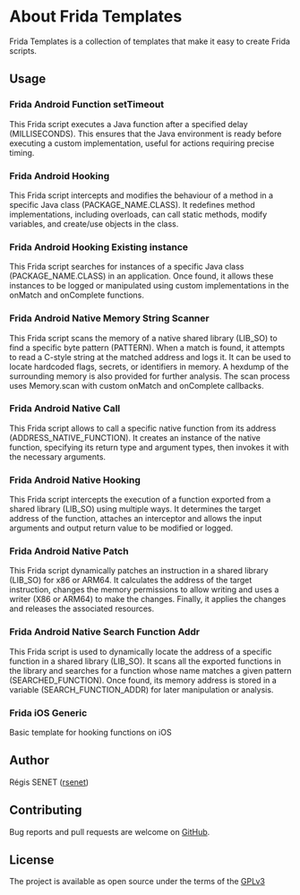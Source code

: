 # About Frida Templates

Frida Templates is a collection of templates that make it easy to create Frida scripts.

## Usage

### Frida Android Function setTimeout

This Frida script executes a Java function after a specified delay (MILLISECONDS). This ensures that the Java environment is ready before executing a custom implementation, useful for actions requiring precise timing.

### Frida Android Hooking

This Frida script intercepts and modifies the behaviour of a method in a specific Java class (PACKAGE_NAME.CLASS). It redefines method implementations, including overloads, can call static methods, modify variables, and create/use objects in the class.

### Frida Android Hooking Existing instance

This Frida script searches for instances of a specific Java class (PACKAGE_NAME.CLASS) in an application. Once found, it allows these instances to be logged or manipulated using custom implementations in the onMatch and onComplete functions. 

### Frida Android Native Memory String Scanner

This Frida script scans the memory of a native shared library (LIB_SO) to find a specific byte pattern (PATTERN). When a match is found, it attempts to read a C-style string at the matched address and logs it. It can be used to locate hardcoded flags, secrets, or identifiers in memory. A hexdump of the surrounding memory is also provided for further analysis. The scan process uses Memory.scan with custom onMatch and onComplete callbacks.

### Frida Android Native Call

This Frida script allows to call a specific native function from its address (ADDRESS_NATIVE_FUNCTION). It creates an instance of the native function, specifying its return type and argument types, then invokes it with the necessary arguments.


### Frida Android Native Hooking

This Frida script intercepts the execution of a function exported from a shared library (LIB_SO) using multiple ways. It determines the target address of the function, attaches an interceptor and allows the input arguments and output return value to be modified or logged. 


### Frida Android Native Patch

This Frida script dynamically patches an instruction in a shared library (LIB_SO) for x86 or ARM64. It calculates the address of the target instruction, changes the memory permissions to allow writing and uses a writer (X86 or ARM64) to make the changes. Finally, it applies the changes and releases the associated resources.


### Frida Android Native Search Function Addr

This Frida script is used to dynamically locate the address of a specific function in a shared library (LIB_SO). It scans all the exported functions in the library and searches for a function whose name matches a given pattern (SEARCHED_FUNCTION). Once found, its memory address is stored in a variable (SEARCH_FUNCTION_ADDR) for later manipulation or analysis.


### Frida iOS Generic

Basic template for hooking functions on iOS


## Author

Régis SENET ([rsenet](https://github.com/rsenet))


## Contributing

Bug reports and pull requests are welcome on [GitHub](https://github.com/rsenet/Frida-Templates).

## License

The project is available as open source under the terms of the [GPLv3](https://www.gnu.org/licenses/quick-guide-gplv3.en.html)
